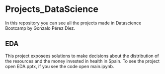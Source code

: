 # Projects_DataScience

In this repository you can see all the projects made in Datascience Bootcamp by Gonzalo Pérez Díez.

## EDA

This project exposees solutions to make decisions about the distribution of the resources and the money invested in health in Spain.
To see the project open EDA.pptx, if you see the code open main.ipynb.
